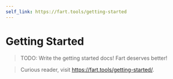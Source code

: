 ```yaml
---
self_link: https://fart.tools/getting-started
---
```


# Getting Started

> TODO: Write the getting started docs!
> Fart deserves better!

> Curious reader, visit <https://fart.tools/getting-started/>.
